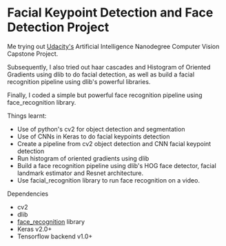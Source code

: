 <h1>Facial Keypoint Detection and Face Detection Project</h1>

Me trying out [Udacity's](https://www.udacity.com/) Artificial Intelligence Nanodegree Computer Vision Capstone Project.

Subsequently, I also tried out haar cascades and Histogram of Oriented Gradients using dlib to do facial detection, as well as build a facial recognition pipeline using dlib's powerful libraries.

Finally, I coded a simple but powerful face recognition pipeline using face_recognition library.

Things learnt:
- Use of python's cv2 for object detection and segmentation
- Use of CNNs in Keras to do facial keypoints detection
- Create a pipeline from cv2 object detection and CNN facial keypoint detection
- Run histogram of oriented gradients using dlib
- Build a face recognition pipeline using dlib's HOG face detector, facial landmark estimator and Resnet architecture.
- Use facial_recognition library to run face recognition on a video.

Dependencies
- cv2
- dlib
- [face_recognition](https://github.com/ageitgey/face_recognition/) library
- Keras v2.0+
- Tensorflow backend v1.0+

